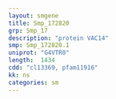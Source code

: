 ```yaml
---
layout: smgene
title: Smp_172820
grp: Smp_17
description: "protein VAC14"
smp: Smp_172820.1
uniprot: "G4VTR0"
length:  1434
cdd: "cl13369, pfam11916"
kk: ns
categories: sm
---
```


